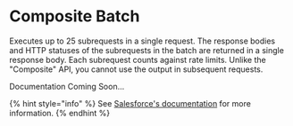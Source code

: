 # Composite Batch

Executes up to 25 subrequests in a single request. The response bodies and HTTP statuses of the subrequests in the batch are returned in a single response body. Each subrequest counts against rate limits. Unlike the "Composite" API, you cannot use the output in subsequent requests.

Documentation Coming Soon...

{% hint style="info" %}
See [Salesforce's documentation](https://developer.salesforce.com/docs/atlas.en-us.api_rest.meta/api_rest/resources_composite_batch.htm) for more information.
{% endhint %}

